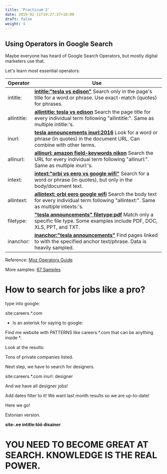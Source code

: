 ```yaml
---
title: 'Practicum 2'
date: 2019-02-11T19:27:37+10:00
draft: false
weight: 4
---
```


## Using Operators in Google Search

Maybe everyone has heard of Google Search Operators, but mostly digital marketers use that.

Let's learn most essential operators:

| Operator | Use |
| ----------- | ------------------------------------------------------------ |
| intitle:    | **[intitle:"tesla vs edison"](https://www.google.com/search?q=intitle:"tesla+vs+edison")** Search only in the page's title for a word or phrase. Use exact-match (quotes) for phrases. |
| allintitle: | **[allintitle: tesla vs edison](https://www.google.com/search?q=allintitle:+tesla+vs+edison)** Search the page title for every individual term following "allintitle:". Same as multiple intitle:'s. |
| inurl:      | **[tesla announcements inurl:2016](https://www.google.com/search?q=tesla+announcements+inurl:2016)** Look for a word or phrase (in quotes) in the document URL. Can combine with other terms. |
| allinurl:   | **[allinurl: amazon field-keywords nikon](https://www.google.com/search?q=allinurl:+amazon+field-keywords+nikon)** Search the URL for every individual term following "allinurl:". Same as multiple inurl:'s. |
| intext:     | **[intext:"orbi vs eero vs google wifi"](https://www.google.com/search?q=intext:"orbi+vs+eero+vs+google+wifi")** Search for a word or phrase (in quotes), but only in the body/document text. |
| allintext:  | **[allintext: orbi eero google wifi](https://www.google.com/search?q=allintext:+orbi+eero+google+wifi)** Search the body text for every individual term following "allintext:". Same as multiple intexts:'s. |
| filetype:   | **["tesla announcements" filetype:pdf](https://www.google.com/search?q="tesla+announcements"+filetype:pdf)** Match only a specific file type. Some examples include PDF, DOC, XLS, PPT, and TXT. |
| inanchor: | **[inanchor:"tesla announcements"](https://www.google.com/search?q=inanchor:)** Find pages linked to with the specified anchor text/phrase. Data is heavily sampled. |




Reference: [Moz Operators Guide](https://moz.com/learn/seo/search-operators "Moz reference on Operators")

More samples: [67 Samples](https://moz.com/blog/mastering-google-search-operators-in-67-steps "67 samples")

# How to search for jobs like a pro?

type into google:

site:careers.*.com

* Is an asterisk for saying to google: 

Find me website with PATTERNS like careers.*.com that can be anything inside *. 

Look at the results:



Tons of private companies listed.

Next step, we have to search for designers. 

site:careers.*.com  inurl: designer



And we have all designer jobs!

Add dates filter to it! We want last month results so we are up-to-date!



Here we go!

Estonian version.

**site:.ee intitle:töö disainer**



# **YOU NEED TO BECOME GREAT AT SEARCH. KNOWLEDGE IS THE REAL POWER.**
